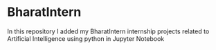 # BharatIntern
In this repository I added my BharatIntern internship projects related to Artificial Intelligence using python in Jupyter Notebook
